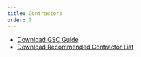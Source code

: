 ```yaml
---
title: Contractors
order: 7
---
```


- [Download GSC Guide](https://assets.palmereventscenter.com/2021/General_Contractor_Guidelines.pdf)
- [Download Recommended Contractor List](https://assets.palmereventscenter.com/2021/Contractor-+recommendation-list.pdf)
